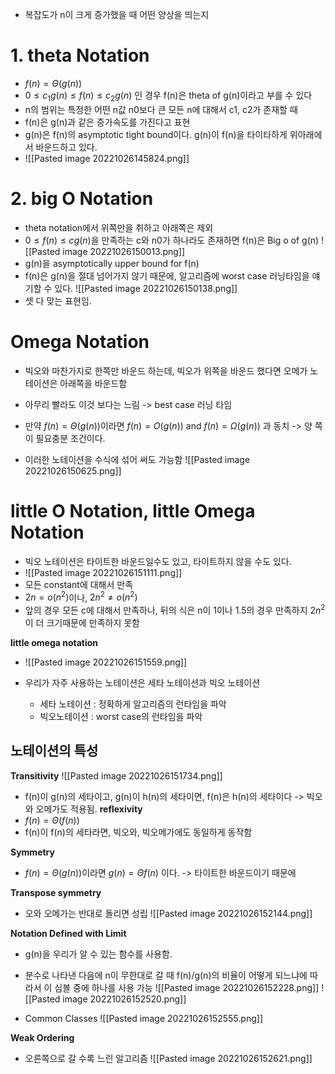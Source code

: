 - 복잡도가 n이 크게 증가했을 때 어떤 양상을 띄는지

# 1. theta Notation
- $f(n)=\Theta(g(n))$ 
- $0 \le c_{1}g(n) \le f(n) \le c_{2}g(n)$ 인 경우 f(n)은 theta of g(n)이라고 부를 수 있다
- n의 범위는 특정한 어떤 n값 n0보다 큰 모든 n에 대해서 c1, c2가 존재할 때
- f(n)은 g(n)과 같은 증가속도를 가진다고 표현
- g(n)은 f(n)의 asymptotic tight bound이다. g(n)이 f(n)을 타이타하게 위아래에서 바운드하고 있다.
- ![[Pasted image 20221026145824.png]]

# 2. big O Notation
- theta notation에서 위쪽만을 취하고 아래쪽은 제외
- $0 \le f(n) \le cg(n)$을 만족하는 c와 n0가 하나라도 존재하면 f(n)은 Big o of g(n)
![[Pasted image 20221026150013.png]]
- g(n)을 asymptotically upper bound for f(n)
- f(n)은 g(n)을 절대 넘어가지 않기 때문에, 알고리즘에 worst case 러닝타임을 얘기할 수 있다.
![[Pasted image 20221026150138.png]]
- 셋 다 맞는 표현임.

# Omega Notation
- 빅오와 마찬가지로 한쪽만 바운드 하는데, 빅오가 위쪽을 바운드 했다면 오메가 노테이션은 아래쪽을 바운드함
- 아무리 빨라도 이것 보다는 느림 -> best case 러닝 타임
- 만약 $f(n)=\Theta(g(n))$이라면 $f(n)=O(g(n))$ and $f(n)=\Omega(g(n))$ 과 동치 -> 양 쪽이 필요충분 조건이다.

- 이러한 노테이션을 수식에 섞어 써도 가능함
![[Pasted image 20221026150625.png]]


# little O Notation, little Omega Notation
- 빅오 노테이션은 타이트한 바운드일수도 있고, 타이트하지 않을 수도 있다.
- ![[Pasted image 20221026151111.png]]
- 모든 constant에 대해서 만족
- $2n=o(n^{2})$이나, $2n^{2}\ne o(n^{2})$
- 앞의 경우 모든 c에 대해서 만족하나, 뒤의 식은 n이 1이나 1.5의 경우 만족하지 $2n^2$이 더 크기때문에 만족하지 못함

__little omega notation__
- ![[Pasted image 20221026151559.png]]

- 우리가 자주 사용하는 노테이션은 세타 노테이션과 빅오 노테이션
	- 세타 노테이션 : 정확하게 알고리즘의 런타임을 파악
	- 빅오노테이션 : worst case의 런타임을 파악

## 노테이션의 특성
__Transitivity__
![[Pasted image 20221026151734.png]]
- f(n)이 g(n)의 세타이고, g(n)이 h(n)의 세타이면, f(n)은 h(n)의 세타이다 -> 빅오와 오메가도 적용됨.
__reflexivity__
- $f(n)=\Theta(f(n))$
- f(n)이 f(n)의 세타라면, 빅오와, 빅오메가에도 동일하게 동작함

__Symmetry__
- $f(n)=\Theta(g(n))$이라면 $g(n)=\Theta f(n)$ 이다. -> 타이트한 바운드이기 때문에

__Transpose symmetry__
- 오와 오메가는 반대로 돌리면 성립
![[Pasted image 20221026152144.png]]

**Notation Defined with Limit**
- g(n)을 우리가 알 수 있는 함수를 사용함.
- 분수로 나타낸 다음에 n이 무한대로 갈 때 f(n)/g(n)의 비율이 어떻게 되느냐에 따라서 이 심볼 중에 하나를 사용 가능
![[Pasted image 20221026152228.png]]
![[Pasted image 20221026152520.png]]

- Common Classes
![[Pasted image 20221026152555.png]]

__Weak Ordering__
- 오른쪽으로 갈 수록 느린 알고리즘
![[Pasted image 20221026152621.png]]
